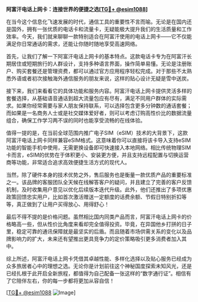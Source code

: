 **阿富汗电话上网卡：连接世界的便捷之选[[TG💪+ @esim1088](https://t.me/s/esim1088)]**

在当今这个信息化飞速发展的时代，通信工具的重要性不言而喻。无论是在国内还是国外，拥有一张优质的电话卡和流量卡，无疑能极大提升我们的生活质量和工作效率。今天，我们就来聊聊一款特别适合在阿富汗使用的电话上网卡——它不仅能满足你日常通话的需求，还能让你随时随地享受高速网络。

首先，让我们了解一下阿富汗电话上网卡的基本特点。这款电话卡专为在阿富汗长期居住或短期旅行的人群设计，支持多种语言界面，操作简单易懂。无论是注册账户、购买套餐还是管理资费，都可以通过官方应用程序轻松完成。对于那些不太熟悉外语或者初次接触海外通信服务的朋友来说，这样的贴心设计无疑是雪中送炭。

接下来，我们来看看它的具体功能和服务内容。阿富汗电话上网卡提供灵活多样的套餐选择，从基础语音通话到超大流量包应有尽有，满足不同用户群体的实际需求。如果你经常需要与家人朋友保持联系，可以选择包含更多分钟数的通话套餐；而如果是一名商务人士或是社交媒体爱好者，则可以考虑订购高性价比的数据流量组合，确保工作学习两不误的同时也能享受流畅的在线体验。

值得一提的是，在当前全球范围内推广电子SIM（eSIM）技术的大背景下，这款阿富汗电话上网卡同样兼容eSIM格式。这意味着你可以直接将该卡导入支持eSIM功能的智能手机中使用，无需更换设备即可快速接入本地网络。相比传统物理SIM卡而言，eSIM的优势在于体积更小、安装更方便，并且支持远程配置与切换运营商等功能，非常适合追求高效便捷生活方式的现代人。

当然，除了硬件本身的技术优势之外，售后服务也是衡量一款优质产品的重要标准之一。该品牌的客服团队全天候在线解答客户的疑问，并且建立了完善的客户反馈机制，及时收集用户意见以优化后续版本迭代升级。此外，他们还推出了多项优惠政策回馈忠实用户，比如首次激活赠送一定额度的话费余额、节假日特别折扣等等，真正做到了让用户买得放心、用得舒心！

最后不得不提的是价格问题。虽然相比国内同类产品而言，阿富汗电话上网卡的价格略高一些，但从性价比角度来看却完全值得投资。毕竟，在异国他乡打拼的日子里，稳定可靠的通讯保障就是最坚实的后盾。而且随着市场供需关系的变化以及品牌影响力的扩大，未来还有望推出更具竞争力的定价策略吸引更多消费者加入其中。

综上所述，阿富汗电话上网卡凭借其卓越性能、多样化选择以及贴心服务已经成为众多旅居者心中的理想之选。无论你是计划前往这个神秘国度探索未知风光，还是已经扎根于此开启全新旅程，都值得为自己配备一张这样的“数字通行证”。相信有了它陪伴左右，你的每一步都将更加从容自信！

[[TG💪+ @esim1088](https://t.me/s/esim1088) ![Image](https://i.postimg.cc/4NQfJmqS/Snipaste-2025-05-13-00-14-12.png)]